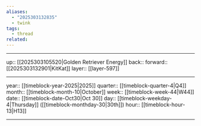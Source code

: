 ```yaml
---
aliases:
  - "2025303132835"
  - twink
tags:
  - thread
related:
---
```




***

up:: [[2025303105520|Golden Retriever Energy]]
back:: 
forward:: [[2025303132901|KitKat]]
layer:: [[layer-597]]

***

year:: [[timeblock-year-2025|2025]]
quarter:: [[timeblock-quarter-4|Q4]]
month:: [[timeblock-month-10|October]]
week:: [[timeblock-week-44|W44]]
date:: [[timeblock-date-Oct30|Oct 30]]
day:: [[timeblock-weekday-4|Thursday]] ([[timeblock-monthday-30|30th]])
hour:: [[timeblock-hour-13|H13]]

***
